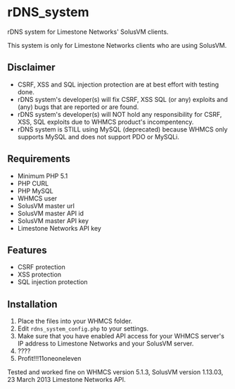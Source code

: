 rDNS_system
===========

rDNS system for Limestone Networks' SolusVM clients. 

This system is only for Limestone Networks clients who are using SolusVM. 

Disclaimer
-------------
* CSRF, XSS and SQL injection protection are at best effort with testing done. 
* rDNS system's developer(s) will fix CSRF, XSS SQL (or any) exploits and (any) bugs that are reported or are found. 
* rDNS system's developer(s) will NOT hold any responsibility for CSRF, XSS, SQL exploits due to WHMCS product's incompentency. 
* rDNS system is STILL using MySQL (deprecated) because WHMCS only supports MySQL and does not support PDO or MySQLi.

Requirements
-------------
* Minimum PHP 5.1
* PHP CURL
* PHP MySQL
* WHMCS user
* SolusVM master url
* SolusVM master API id
* SolusVM master API key
* Limestone Networks API key

Features
-------------
* CSRF protection
* XSS protection
* SQL injection protection

Installation
-------------
1. Place the files into your WHMCS folder.
2. Edit `rdns_system_config.php` to your settings.
3. Make sure that you have enabled API access for your WHMCS server's IP address to Limestone Networks and your SolusVM server.
4. ????
5. Profit!!!11oneoneleven

Tested and worked fine on WHMCS version 5.1.3, SolusVM version 1.13.03, 23 March 2013 Limestone Networks API.

